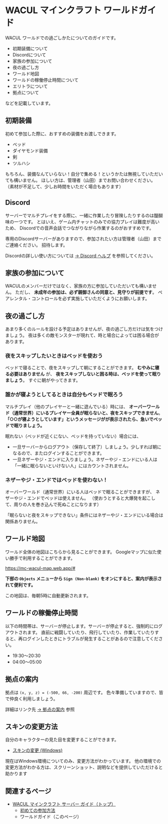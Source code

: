 # WACUL マインクラフト ワールドガイド

WACUL ワールドでの過ごしかたについてのガイドです。

- 初期装備について
- Discordについて
- 家族の参加について
- 夜の過ごし方
- ワールド地図
- ワールドの稼働停止時間について
- エリトラについて
- 拠点について

などを記載しています。

## 初期装備

初めて参加した際に、おすすめの装備をお渡しできます。

- ベッド
- ダイヤモンド装備
- 剣
- ツルハシ

もちろん、装備なんていらない！自分で集める！というかたは無視していただいても構いません。
ほしい方は、管理者（山田）までお問い合わせください。
（素材が不足して、少しお時間をいただく場合もあります）

## Discord

サーバーでマルチプレイをする際に、一緒に作業したり冒険したりするのは醍醐味の一つです。
とはいえ、ゲーム内チャットのみでの協力プレイは難度が高いため、
Discordでの音声会話でつながりながら作業するのがおすすめです。

専用のDiscordサーバーがありますので、参加されたい方は管理者（山田）までご連絡ください。
招待します。

Discordの詳しい使い方については <a href="https://support.discord.com/hc/ja" target="_blank">→ Discord ヘルプ</a> を参照してください。

## 家族の参加について

WACULのメンバーだけではなく、家族の方に参加していただいても構いません。
ただし、 **未成年の参加は、必ず親御さんの同意と、見守りが前提です**。
ペアレンタル・コントロールを必ず実施していただくようにお願いします。

## 夜の過ごし方

あまり多くのルールを設ける予定はありませんが、夜の過ごし方だけは気をつけましょう。
夜は多くの敵モンスターが現れて、時と場合によっては困る場合があります。

### 夜をスキップしたいときはベッドを使おう

ベッドで寝ることで、夜をスキップして朝にすることができます。
**むやみに寝る必要はありません** が、 **夜をスキップしないと困る時は、ベッドを使って眠りましょう**。
すぐに朝がやってきます。

### 誰かが寝ようとしてるときは自分もベッドで眠ろう

マルチプレイ（他のプレイヤーと一緒に遊んでいる）時には、 **オーバーワールド（通常世界）にいるプレイヤー全員が眠らないと、夜をスキップできません**。
**「○○が寝ようとしています」というメッセージがが表示されたら、急いでベッドで眠りましょう。**

眠れない（ベッドが近くにない、ベッドを持っていない）場合には、

- 一旦サーバーからログアウト（保存して終了）しましょう。少しすれば朝になるので、またログインすることができます。
- 一旦ネザーやジ・エンドに入りましょう。ネザーやジ・エンドにいる人は「一緒に眠らないといけない人」にはカウントされません。

### ネザーやジ・エンドではベッドを使わない！

オーバーワールド（通常世界）にいる人はベッドで眠ることができますが、
ネザーやジ・エンドでベッドは使えません。 （使おうとすると大爆発を起こして、周りの人を巻き込んで死ぬことになります）

「眠らないと夜をスキップできない」条件にはネザーやジ・エンドにいる場合は関係ありません。

## ワールド地図

ワールド全体の地図はこちらから見ることができます。
Googleマップに似た使い勝手で利用することができます。

https://mc-wacul-map.web.app/#

**下部の `Objects` メニューから `Sign (Non-blank)` をオンにすると、案内が表示されて便利です。**

この地図は、毎朝5時に自動更新されます。

## ワールドの稼働停止時間

以下の時間帯は、サーバーが停止します。サーバーが停止すると、強制的にログアウトされます。
直前に戦闘していたり、飛行していたり、作業していたりすると、再ログインしたときにトラブルが発生することがあるので注意してください。

- 19:30〜20:30
- 04:00〜05:00

## 拠点の案内

拠点は `(x, y, z) = (-500, 66, -200)` 周辺です。
色々準備していますので、皆で仲良く利用しましょう。

詳細はリンク先 [→ 拠点の案内](./mc-wacul-hq) 参照

## スキンの変更方法

自分のキャラクターの見た目を変更することができます。

- [スキンの変更 (Windows)](./mc-wacul-skin-windows)

現在はWindows環境についてのみ、変更方法がわかっています。
他の環境での変更方法がわかる方は、スクリーンショット、説明などを提供していただけると助かります

## 関連するページ

- [WACUL マインクラフト サーバー ガイド（トップ）](./mc-wacul)
    - [初めての参加方法](./mc-wacul-entry)
    - ワールドガイド（このページ）
